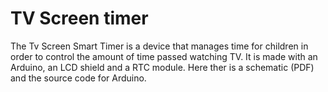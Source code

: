 # TV Screen timer
The Tv Screen Smart Timer is a device that manages time for children in order to control the amount of time passed watching TV. It is made with an Arduino, an LCD shield and a RTC module.
Here ther is a schematic (PDF) and the source code for Arduino.
